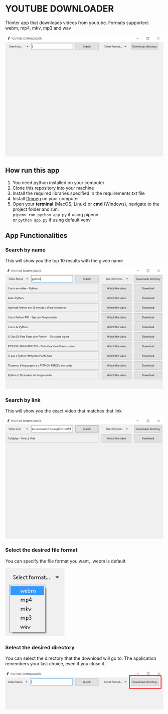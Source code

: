 # YOUTUBE DOWNLOADER  

Tkinter app that downloads videos from youtube. 
Formats supported: webm, mp4, mkv, mp3 and wav

![](images/github.png)

## How run this app  

1. You need python installed on your computer  
2. Clone this repository into your machine  
3. Install the required libraries specified in the requirements.txt file
4. Install [ffmpeg](https://www.youtube.com/watch?v=XMvCuCe3LNE) on your computer    
5. Open your **terminal** (MacOS, Linux) or **cmd** (Windows), navigate to the project folder and run:  
`pipenv run python app.py` if using pipenv   
or `python app.py` if using default venv  
  
## App Functionalities  
  
### Search by name  
This will show you the top 10 results with the given name

![](images/git%204.png)   
  
  
### Search by link
This will show you the exact video that matches that link

![](images/git%206.png)    
  
  
### Select the desired file format
You can specify the file format you want, .webm is default
  
![](images/git%203.png)  
  
  
### Select the desired directory 
You can select the directory that the download will go to. The application remembers your last choice, even if you close it.  
  
![](images/git2.png)
   

